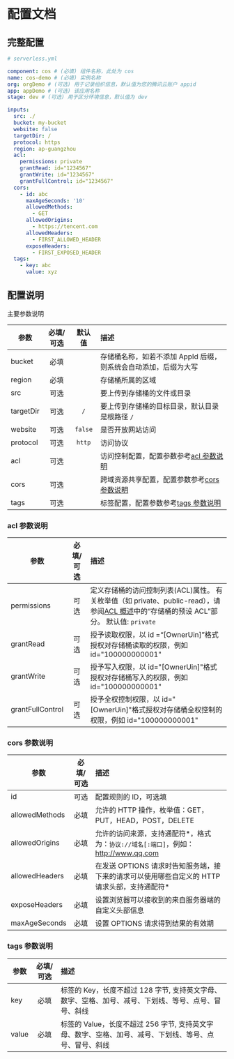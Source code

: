 # 配置文档

## 完整配置

```yml
# serverless.yml

component: cos # (必填) 组件名称，此处为 cos
name: cos-demo # (必填) 实例名称
org: orgDemo # (可选) 用于记录组织信息，默认值为您的腾讯云账户 appid
app: appDemo # (可选) 该应用名称
stage: dev # (可选) 用于区分环境信息，默认值为 dev

inputs:
  src: ./
  bucket: my-bucket
  website: false
  targetDir: /
  protocol: https
  region: ap-guangzhou
  acl:
    permissions: private
    grantRead: id="1234567"
    grantWrite: id="1234567"
    grantFullControl: id="1234567"
  cors:
    - id: abc
      maxAgeSeconds: '10'
      allowedMethods:
        - GET
      allowedOrigins:
        - https://tencent.com
      allowedHeaders:
        - FIRST_ALLOWED_HEADER
      exposeHeaders:
        - FIRST_EXPOSED_HEADER
  tags:
    - key: abc
      value: xyz
```

## 配置说明

主要参数说明

| 参数      | 必填/可选 | 默认值  | 描述                                                            |
| --------- | :-------: | :-----: | :-------------------------------------------------------------- |
| bucket    |   必填    |         | 存储桶名称，如若不添加 AppId 后缀，则系统会自动添加，后缀为大写 |
| region    |   必填    |         | 存储桶所属的区域                                                |
| src       |   可选    |         | 要上传到存储桶的文件或目录                                      |
| targetDir |   可选    |   `/`   | 要上传到存储桶的目标目录，默认目录是根路径 `/`                  |
| website   |   可选    | `false` | 是否开放网站访问                                                |
| protocol  |   可选    | `http`  | 访问协议                                                        |
| acl       |   可选    |         | 访问控制配置，配置参数参考[acl 参数说明](#acl-参数说明)         |
| cors      |   可选    |         | 跨域资源共享配置，配置参数参考[cors 参数说明](#cors-参数说明)   |
| tags      |   可选    |         | 标签配置，配置参数参考[tags 参数说明](#tags-参数说明)           |

### acl 参数说明

| 参数             | 必填/可选 | 描述                                                                                                                                                                                            |
| ---------------- | :-------: | :---------------------------------------------------------------------------------------------------------------------------------------------------------------------------------------------- |
| permissions      |   可选    | 定义存储桶的访问控制列表(ACL)属性。 有关枚举值（如 private、public-read），请参阅[ACL 概述](https://cloud.tencent.com/document/product/436/30752)中的“存储桶的预设 ACL”部分。 默认值: `private` |
| grantRead        |   可选    | 授予读取权限，以 id =“\[OwnerUin]”格式授权对存储桶读取的权限，例如 id="100000000001"                                                                                                            |
| grantWrite       |   可选    | 授予写入权限，以 id="\[OwnerUin]"格式授权对存储桶写入的权限，例如 id="100000000001"                                                                                                             |
| grantFullControl |   可选    | 授予全权控制权限，以 id="\[OwnerUin]"格式授权对存储桶全权控制的权限，例如 id="100000000001"                                                                                                     |

### cors 参数说明

| 参数           | 必填/可选 | 描述                                                                                          |
| -------------- | :-------: | :-------------------------------------------------------------------------------------------- |
| id             |   可选    | 配置规则的 ID，可选填                                                                         |
| allowedMethods |   必填    | 允许的 HTTP 操作，枚举值：GET，PUT，HEAD，POST，DELETE                                        |
| allowedOrigins |   必填    | 允许的访问来源，支持通配符\*，格式为：`协议://域名[:端口]`，例如：http://www.qq.com           |
| allowedHeaders |   必填    | 在发送 OPTIONS 请求时告知服务端，接下来的请求可以使用哪些自定义的 HTTP 请求头部，支持通配符\* |
| exposeHeaders  |   必填    | 设置浏览器可以接收到的来自服务器端的自定义头部信息                                            |
| maxAgeSeconds  |   必填    | 设置 OPTIONS 请求得到结果的有效期                                                             |

### tags 参数说明

| 参数  | 必填/可选 | 描述                                                                                                    |
| ----- | :-------: | :------------------------------------------------------------------------------------------------------ |
| key   |   必填    | 标签的 Key，长度不超过 128 字节, 支持英文字母、数字、空格、加号、减号、下划线、等号、点号、冒号、斜线   |
| value |   必填    | 标签的 Value，长度不超过 256 字节, 支持英文字母、数字、空格、加号、减号、下划线、等号、点号、冒号、斜线 |
